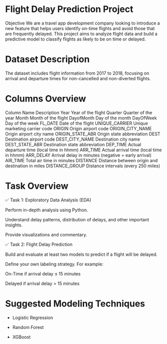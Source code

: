 # Flight Delay Prediction Project
Objective
We are a travel app development company looking to introduce a new feature that helps users identify on-time flights and avoid those that are frequently delayed. This project aims to analyze flight data and build a predictive model to classify flights as likely to be on time or delayed.

# Dataset Description
The dataset includes flight information from 2017 to 2018, focusing on arrival and departure times for non-cancelled and non-diverted flights.

# Columns Overview

Column Name	Description
Year	Year of the flight
Quarter	Quarter of the year
Month	Month of the flight
DayofMonth	Day of the month
DayOfWeek	Day of the week
FL_DATE	Date of the flight
UNIQUE_CARRIER	Unique marketing carrier code
ORIGIN	Origin airport code
ORIGIN_CITY_NAME	Origin airport city name
ORIGIN_STATE_ABR	Origin state abbreviation
DEST	Destination airport code
DEST_CITY_NAME	Destination city name
DEST_STATE_ABR	Destination state abbreviation
DEP_TIME	Actual departure time (local time in hhmm)
ARR_TIME	Actual arrival time (local time in hhmm)
ARR_DELAY	Arrival delay in minutes (negative = early arrival)
AIR_TIME	Total air time in minutes
DISTANCE	Distance between origin and destination in miles
DISTANCE_GROUP	Distance intervals (every 250 miles)

# Task Overview
✅ Task 1: Exploratory Data Analysis (EDA)

Perform in-depth analysis using Python.

Understand delay patterns, distribution of delays, and other important insights.

Provide visualizations and commentary.

✅ Task 2: Flight Delay Prediction

Build and evaluate at least two models to predict if a flight will be delayed.

Define your own labeling strategy. For example:

On-Time if arrival delay ≤ 15 minutes

Delayed if arrival delay > 15 minutes

# Suggested Modeling Techniques
- Logistic Regression

- Random Forest

- XGBoost
